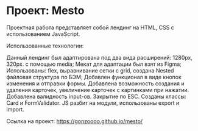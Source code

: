 # Проект: Mesto

Проектная работа представляет собой лендинг на HTML, CSS с использованием JavaScript.

Использованные технологии:

Данный лендинг был адаптирована под два вида расширений: 1280px, 320px. с помощью media;
Мекат для адаптации был взят из Figma;
Использованы: flex, выравнивание сетки с grid, создана Nested файловая структура по БЭМ;
Добавлен функционал в виде кнопок изменения и отправки формы. 
Добавлена возможность создания и удаления карточек, увеличение карточек с картинками при нажатии. 
Добавлена валидность input-ов. Закрытие по ESC. 
Созданы классы: Card и FormValidator. 
JS разбит на модули, использованы export и import. 

Ссылка на проект: https://gonzoooo.github.io/mesto/
